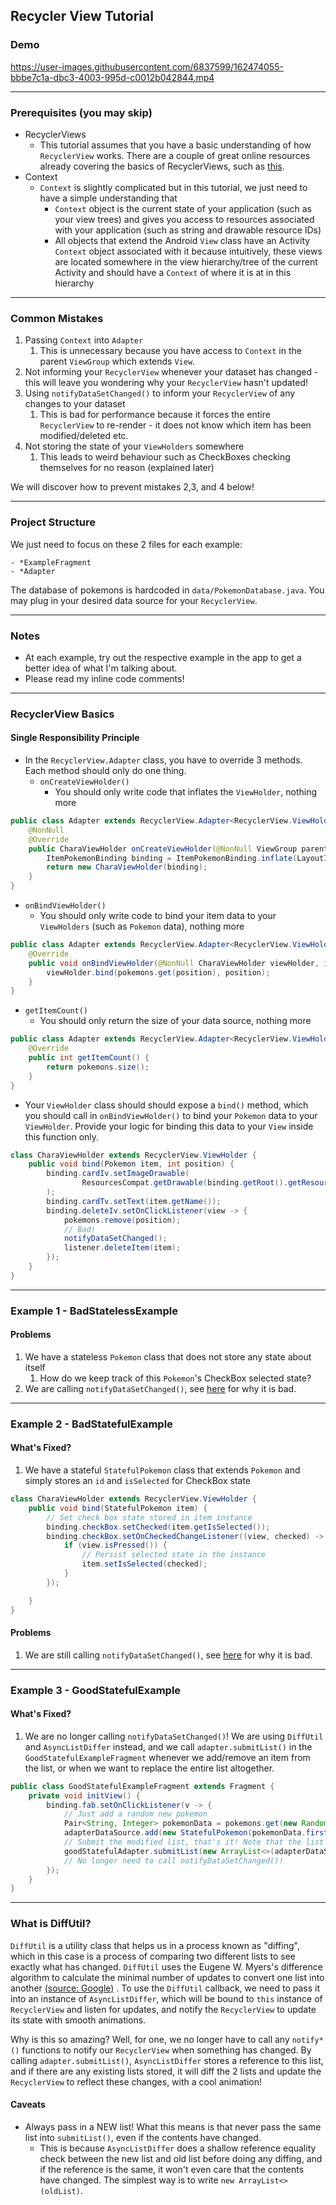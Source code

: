 ## Recycler View Tutorial

### Demo

https://user-images.githubusercontent.com/6837599/162474055-bbbe7c1a-dbc3-4003-995d-c0012b042844.mp4

---

### Prerequisites (you may skip)

- RecyclerViews
    - This tutorial assumes that you have a basic understanding of how `RecyclerView` works. There
      are a couple of great online resources already covering the basics of RecyclerViews, such
      as [this](https://medium.com/androiddevelopers/getting-to-know-recyclerview-ea14f8514e6).
- Context
    - `Context` is slightly complicated but in this tutorial, we just need to have a simple
      understanding that
        - `Context` object is the current state of your application
          (such as your view trees) and gives you access to resources associated with your
          application (such as string and drawable resource IDs)
        - All objects that extend the Android `View` class have an Activity `Context` object
          associated with it because intuitively, these views are located somewhere in the view
          hierarchy/tree of the current Activity and should have a `Context` of where it is at in
          this hierarchy

---

### Common Mistakes

1. Passing `Context` into `Adapter`
    1. This is unnecessary because you have access to `Context` in the parent `ViewGroup` which
       extends `View`.
2. Not informing your `RecyclerView` whenever your dataset has changed - this will leave you
   wondering why your `RecyclerView` hasn't updated!
3. Using `notifyDataSetChanged()` to inform your `RecyclerView` of any changes to your dataset
    1. This is bad for performance because it forces the entire `RecyclerView` to re-render - it
       does not know which item has been modified/deleted etc.
4. Not storing the state of your `ViewHolders` somewhere
    1. This leads to weird behaviour such as CheckBoxes checking themselves for no reason (explained
       later)

We will discover how to prevent mistakes 2,3, and 4 below!

---

### Project Structure

We just need to focus on these 2 files for each example:

```
- *ExampleFragment
- *Adapter
```

The database of pokemons is hardcoded in `data/PokemonDatabase.java`. You may plug in your desired
data source for your `RecyclerView`.

---

### Notes

- At each example, try out the respective example in the app to get a better idea of what I'm
  talking about.
- Please read my inline code comments!

---

### RecyclerView Basics

#### Single Responsibility Principle

- In the `RecyclerView.Adapter` class, you have to override 3 methods. Each method should only do
  one thing.
    - `onCreateViewHolder()`
        - You should only write code that inflates the `ViewHolder`, nothing more

```java
public class Adapter extends RecyclerView.Adapter<RecyclerView.ViewHolder> {
    @NonNull
    @Override
    public CharaViewHolder onCreateViewHolder(@NonNull ViewGroup parent, int viewType) {
        ItemPokemonBinding binding = ItemPokemonBinding.inflate(LayoutInflater.from(parent.getContext()), parent, false);
        return new CharaViewHolder(binding);
    }
}

```

- `onBindViewHolder()`
    - You should only write code to bind your item data to your `ViewHolders` (such as `Pokemon`
      data), nothing more

```java
public class Adapter extends RecyclerView.Adapter<RecyclerView.ViewHolder> {
    @Override
    public void onBindViewHolder(@NonNull CharaViewHolder viewHolder, int position) {
        viewHolder.bind(pokemons.get(position), position);
    }
}
```

- `getItemCount()`
    - You should only return the size of your data source, nothing more

```java
public class Adapter extends RecyclerView.Adapter<RecyclerView.ViewHolder> {
    @Override
    public int getItemCount() {
        return pokemons.size();
    }
}
```

- Your `ViewHolder` class should should expose a `bind()` method, which you should call
  in `onBindViewHolder()`
  to bind your `Pokemon` data to your `ViewHolder`. Provide your logic for binding this data to
  your `View` inside this function only.

```java
class CharaViewHolder extends RecyclerView.ViewHolder {
    public void bind(Pokemon item, int position) {
        binding.cardIv.setImageDrawable(
                ResourcesCompat.getDrawable(binding.getRoot().getResources(), item.getResId(), null)
        );
        binding.cardTv.setText(item.getName());
        binding.deleteIv.setOnClickListener(view -> {
            pokemons.remove(position);
            // Bad!
            notifyDataSetChanged();
            listener.deleteItem(item);
        });
    }
}
```

---

### Example 1 - BadStatelessExample

#### Problems

1. We have a stateless `Pokemon` class that does not store any state about itself
    1. How do we keep track of this `Pokemon`'s CheckBox selected state?
2. We are calling `notifyDataSetChanged()`, see [here](#common-mistakes) for why it is bad.

---

### Example 2 - BadStatefulExample

#### What's Fixed?

1. We have a stateful `StatefulPokemon` class that extends `Pokemon` and simply stores an `id`
   and `isSelected` for CheckBox state

```java
class CharaViewHolder extends RecyclerView.ViewHolder {
    public void bind(StatefulPokemon item) {
        // Set check box state stored in item instance
        binding.checkBox.setChecked(item.getIsSelected());
        binding.checkBox.setOnCheckedChangeListener((view, checked) -> {
            if (view.isPressed()) {
                // Persist selected state in the instance
                item.setIsSelected(checked);
            }
        });

    }
}
```

#### Problems

1. We are still calling `notifyDataSetChanged()`, see [here](#common-mistakes) for why it is bad.

---

### Example 3 - GoodStatefulExample

#### What's Fixed?

1. We are no longer calling `notifyDataSetChanged()`! We are using `DiffUtil` and `AsyncListDiffer`
   instead, and we call `adapter.submitList()` in the `GoodStatefulExampleFragment` whenever we
   add/remove an item from the list, or when we want to replace the entire list altogether.

```java
public class GoodStatefulExampleFragment extends Fragment {
    private void initView() {
        binding.fab.setOnClickListener(v -> {
            // Just add a random new pokemon
            Pair<String, Integer> pokemonData = pokemons.get(new Random().nextInt(pokemons.size()));
            adapterDataSource.add(new StatefulPokemon(pokemonData.first, pokemonData.second, false));
            // Submit the modified list, that's it! Note that the list must be a new instance!
            goodStatefulAdapter.submitList(new ArrayList<>(adapterDataSource));
            // No longer need to call notifyDataSetChanged()!
        });
    }
}
```

---

### What is DiffUtil?

`DiffUtil` is a utility class that helps us in a process known as "diffing", which in this case is a
process of comparing two different lists to see exactly what has changed. `DiffUtil` uses the Eugene
W. Myers's difference algorithm to calculate the minimal number of updates to convert one list into
another [(source: Google)](https://developer.android.com/reference/kotlin/androidx/recyclerview/widget/DiffUtil)
. To use the `DiffUtil` callback, we need to pass it into an instance of `AsyncListDiffer`, which
will be bound to
`this` instance of `RecyclerView` and listen for updates, and notify the `RecyclerView` to update
its state with smooth animations.

Why is this so amazing? Well, for one, we no longer have to call any `notify*()` functions to notify
our
`RecyclerView` when something has changed. By calling `adapter.submitList()`, `AsyncListDiffer`
stores a reference to this list, and if there are any existing lists stored, it will diff the 2
lists and update the `RecyclerView`
to reflect these changes, with a cool animation!

#### Caveats

- Always pass in a NEW list! What this means is that never pass the same list into `submitList()`,
  even if the contents have changed.
    - This is because `AsyncListDiffer` does a shallow reference equality check between the new list
      and old list before doing any diffing, and if the reference is the same, it won't even care
      that the contents have changed. The simplest way is to write `new ArrayList<>(oldList)`.
